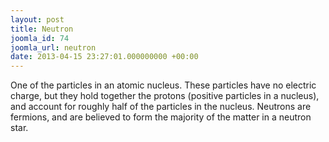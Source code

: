 ```yaml
---
layout: post
title: Neutron
joomla_id: 74
joomla_url: neutron
date: 2013-04-15 23:27:01.000000000 +00:00
---
```

<p>One of the particles in an atomic nucleus. These particles have no electric charge, but they hold together the protons (positive particles in a nucleus), and account for roughly half of the particles in the nucleus. Neutrons are fermions, and are believed to form the majority of the matter in a neutron star.</p>
